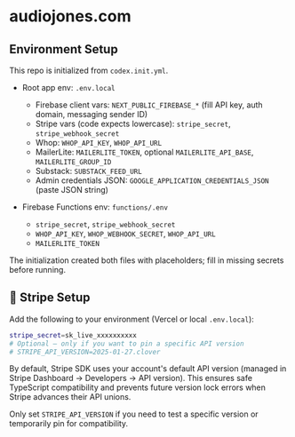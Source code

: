 # audiojones.com

## Environment Setup

This repo is initialized from `codex.init.yml`.

- Root app env: `.env.local`
  - Firebase client vars: `NEXT_PUBLIC_FIREBASE_*` (fill API key, auth domain, messaging sender ID)
  - Stripe vars (code expects lowercase): `stripe_secret`, `stripe_webhook_secret`
  - Whop: `WHOP_API_KEY`, `WHOP_API_URL`
  - MailerLite: `MAILERLITE_TOKEN`, optional `MAILERLITE_API_BASE`, `MAILERLITE_GROUP_ID`
  - Substack: `SUBSTACK_FEED_URL`
  - Admin credentials JSON: `GOOGLE_APPLICATION_CREDENTIALS_JSON` (paste JSON string)

- Firebase Functions env: `functions/.env`
  - `stripe_secret`, `stripe_webhook_secret`
  - `WHOP_API_KEY`, `WHOP_WEBHOOK_SECRET`, `WHOP_API_URL`
  - `MAILERLITE_TOKEN`

The initialization created both files with placeholders; fill in missing secrets before running.

## 🧾 Stripe Setup

Add the following to your environment (Vercel or local `.env.local`):

```bash
stripe_secret=sk_live_xxxxxxxxxx
# Optional – only if you want to pin a specific API version
# STRIPE_API_VERSION=2025-01-27.clover
```

By default, Stripe SDK uses your account's default API version (managed in Stripe Dashboard → Developers → API version).
This ensures safe TypeScript compatibility and prevents future version lock errors when Stripe advances their API unions.

Only set `STRIPE_API_VERSION` if you need to test a specific version or temporarily pin for compatibility.
